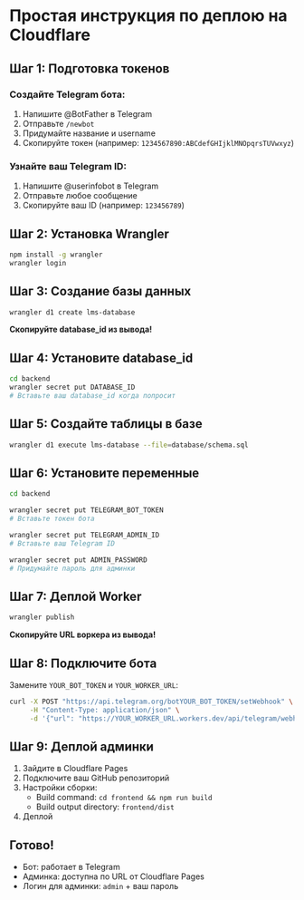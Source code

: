 # Простая инструкция по деплою на Cloudflare

## Шаг 1: Подготовка токенов

### Создайте Telegram бота:
1. Напишите @BotFather в Telegram
2. Отправьте `/newbot`
3. Придумайте название и username
4. Скопируйте токен (например: `1234567890:ABCdefGHIjklMNOpqrsTUVwxyz`)

### Узнайте ваш Telegram ID:
1. Напишите @userinfobot в Telegram
2. Отправьте любое сообщение
3. Скопируйте ваш ID (например: `123456789`)

## Шаг 2: Установка Wrangler

```bash
npm install -g wrangler
wrangler login
```

## Шаг 3: Создание базы данных

```bash
wrangler d1 create lms-database
```
**Скопируйте database_id из вывода!**

## Шаг 4: Установите database_id

```bash
cd backend
wrangler secret put DATABASE_ID
# Вставьте ваш database_id когда попросит
```

## Шаг 5: Создайте таблицы в базе

```bash
wrangler d1 execute lms-database --file=database/schema.sql
```

## Шаг 6: Установите переменные

```bash
cd backend

wrangler secret put TELEGRAM_BOT_TOKEN
# Вставьте токен бота

wrangler secret put TELEGRAM_ADMIN_ID
# Вставьте ваш Telegram ID

wrangler secret put ADMIN_PASSWORD
# Придумайте пароль для админки
```

## Шаг 7: Деплой Worker

```bash
wrangler publish
```

**Скопируйте URL воркера из вывода!**

## Шаг 8: Подключите бота

Замените `YOUR_BOT_TOKEN` и `YOUR_WORKER_URL`:

```bash
curl -X POST "https://api.telegram.org/botYOUR_BOT_TOKEN/setWebhook" \
     -H "Content-Type: application/json" \
     -d '{"url": "https://YOUR_WORKER_URL.workers.dev/api/telegram/webhook"}'
```

## Шаг 9: Деплой админки

1. Зайдите в Cloudflare Pages
2. Подключите ваш GitHub репозиторий
3. Настройки сборки:
   - Build command: `cd frontend && npm run build`
   - Build output directory: `frontend/dist`
4. Деплой

## Готово!

- Бот: работает в Telegram
- Админка: доступна по URL от Cloudflare Pages
- Логин для админки: `admin` + ваш пароль 